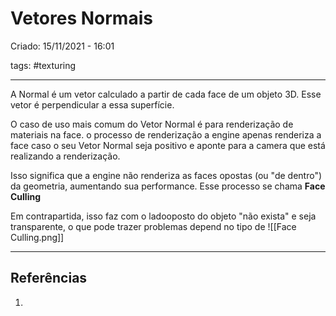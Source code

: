 # Vetores Normais
Criado: 15/11/2021 - 16:01

tags: #texturing 

---

A Normal é um vetor calculado a partir de cada face de um objeto 3D. Esse vetor é perpendicular a essa superfície.

O caso de uso mais comum do Vetor Normal é para renderização de materiais na face.  o processo de renderização a engine apenas renderiza a face caso o seu Vetor Normal seja positivo e aponte para a camera que está realizando a renderização.

Isso significa que a engine não renderiza as faces opostas (ou "de dentro") da geometria, aumentando sua performance.  Esse processo se chama **Face Culling**

Em contrapartida, isso faz com o ladooposto  do objeto "não exista" e seja transparente, o que pode trazer problemas depend no tipo de
![[Face Culling.png]]

---
## Referências
1.